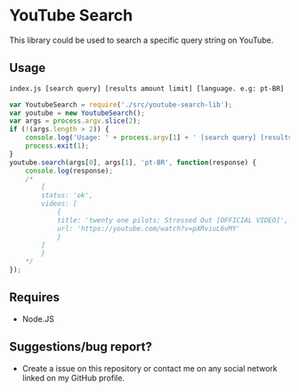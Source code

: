 # YouTube Search
This library could be used to search a specific query string on YouTube.


## Usage
```bash
index.js [search query] [results amount limit] [language. e.g: pt-BR]
```

```javascript
var YoutubeSearch = require('./src/youtube-search-lib');
var youtube = new YoutubeSearch();
var args = process.argv.slice(2);
if (!(args.length > 2)) {
    console.log('Usage: ' + process.argv[1] + ' [search query] [results amount limit] [language (pt-BR)]');
    process.exit(1);
}
youtube.search(args[0], args[1], 'pt-BR', function(response) {
    console.log(response);
    /*
        {
        status: 'ok',
        videos: [
            {
            title: 'twenty one pilots: Stressed Out [OFFICIAL VIDEO]',
            url: 'https://youtube.com/watch?v=pXRviuL6vMY'
            }
        ]
        }
    */
});
```

## Requires
- Node.JS

## Suggestions/bug report?
- Create a issue on this repository or contact me on any social network linked on my GitHub profile.
